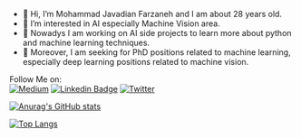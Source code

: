 - 👋 Hi, I’m Mohammad Javadian Farzaneh and I am about 28 years old.
- 👀 I’m interested in AI especially Machine Vision area.
- 🌱 Nowadys I am working on AI side projects to learn more about python and machine learning techniques.
- 🏫 Moreover, I am seeking for PhD positions related to machine learning, especially deep learning positions related to machine vision.

Follow Me on:  
[![Medium](https://img.icons8.com/color/48/null/medium-monogram.png)](https://medium.com/@m-javadian)
[![Linkedin Badge](https://img.icons8.com/color/48/null/linkedin.png)](https://www.linkedin.com/in/mohammadjavadianfarzaneh/)
[![Twitter](https://img.icons8.com/color/48/null/twitter-squared.png)](https://twitter.com/M3000_JF)

[![Anurag's GitHub stats](https://github-readme-stats.vercel.app/api?username=m-javadian-farzaneh&hide=prs&show_icons=true&theme=vue)](https://github.com/anuraghazra/github-readme-stats)

[![Top Langs](https://github-readme-stats.vercel.app/api/top-langs/?username=m-javadian-farzaneh&langs_count=5&hide=fortran,shell,css)](https://github.com/anuraghazra/github-readme-stats)
